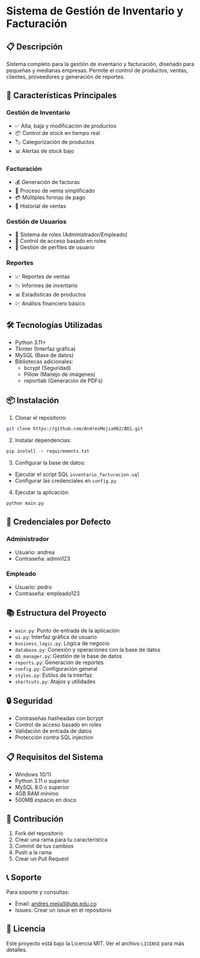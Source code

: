 # Sistema de Gestión de Inventario y Facturación

## 📋 Descripción
Sistema completo para la gestión de inventario y facturación, diseñado para pequeñas y medianas empresas. Permite el control de productos, ventas, clientes, proveedores y generación de reportes.

## 🚀 Características Principales

### Gestión de Inventario
- ✅ Alta, baja y modificación de productos
- 📦 Control de stock en tiempo real
- 🏷️ Categorización de productos
- 📊 Alertas de stock bajo

### Facturación
- 💰 Generación de facturas
- 🛒 Proceso de venta simplificado
- 💳 Múltiples formas de pago
- 🧾 Historial de ventas

### Gestión de Usuarios
- 👥 Sistema de roles (Administrador/Empleado)
- 🔐 Control de acceso basado en roles
- 👤 Gestión de perfiles de usuario

### Reportes
- 📈 Reportes de ventas
- 📉 Informes de inventario
- 📊 Estadísticas de productos
- 💹 Análisis financiero básico

## 🛠️ Tecnologías Utilizadas
- Python 3.11+
- Tkinter (Interfaz gráfica)
- MySQL (Base de datos)
- Bibliotecas adicionales:
  - bcrypt (Seguridad)
  - Pillow (Manejo de imágenes)
  - reportlab (Generación de PDFs)

## 📦 Instalación

1. Clonar el repositorio:
```bash
git clone https://github.com/AndresMejia962/BD1.git
```

2. Instalar dependencias:
```bash
pip install -r requirements.txt
```

3. Configurar la base de datos:
- Ejecutar el script SQL `inventario_facturacion.sql`
- Configurar las credenciales en `config.py`

4. Ejecutar la aplicación:
```bash
python main.py
```

## 👤 Credenciales por Defecto

### Administrador
- Usuario: andrea
- Contraseña: admin123

### Empleado
- Usuario: pedro
- Contraseña: empleado123

## 📚 Estructura del Proyecto

- `main.py`: Punto de entrada de la aplicación
- `ui.py`: Interfaz gráfica de usuario
- `business_logic.py`: Lógica de negocio
- `database.py`: Conexión y operaciones con la base de datos
- `db_manager.py`: Gestión de la base de datos
- `reports.py`: Generación de reportes
- `config.py`: Configuración general
- `styles.py`: Estilos de la interfaz
- `shortcuts.py`: Atajos y utilidades

## 🔒 Seguridad
- Contraseñas hasheadas con bcrypt
- Control de acceso basado en roles
- Validación de entrada de datos
- Protección contra SQL injection

## 📋 Requisitos del Sistema
- Windows 10/11
- Python 3.11 o superior
- MySQL 8.0 o superior
- 4GB RAM mínimo
- 500MB espacio en disco

## 🤝 Contribución
1. Fork del repositorio
2. Crear una rama para tu característica
3. Commit de tus cambios
4. Push a la rama
5. Crear un Pull Request

## 📞 Soporte
Para soporte y consultas:
- Email: andres.mejia1@utp.edu.co
- Issues: Crear un issue en el repositorio

## 📄 Licencia
Este proyecto está bajo la Licencia MIT. Ver el archivo `LICENSE` para más detalles.
